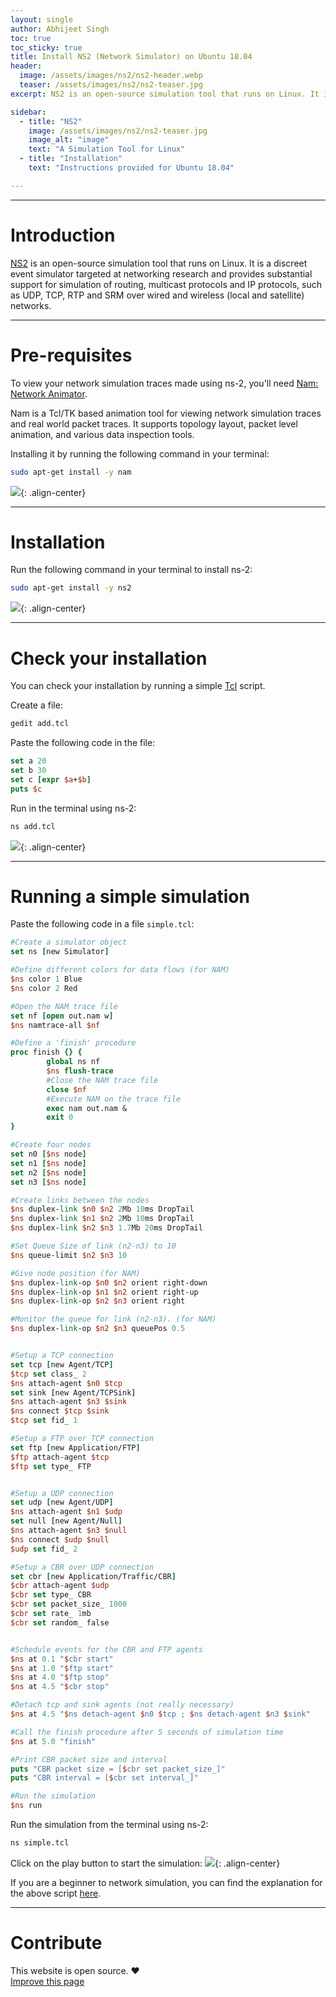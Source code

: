```yaml
---
layout: single
author: Abhijeet Singh
toc: true
toc_sticky: true
title: Install NS2 (Network Simulator) on Ubuntu 18.04
header:
  image: /assets/images/ns2/ns2-header.webp
  teaser: /assets/images/ns2/ns2-teaser.jpg
excerpt: NS2 is an open-source simulation tool that runs on Linux. It is a discreet event simulator targeted at networking research.

sidebar:
  - title: "NS2"
    image: /assets/images/ns2/ns2-teaser.jpg
    image_alt: "image"
    text: "A Simulation Tool for Linux"
  - title: "Installation"
    text: "Instructions provided for Ubuntu 18.04"

---
```

<!-- Add post written in markdown below -->

---

# Introduction

[NS2](http://nsnam.sourceforge.net/wiki/index.php/User_Information) is an open-source simulation tool that runs on Linux. It is a discreet event simulator targeted at networking research and provides substantial support for simulation of routing, multicast protocols and IP protocols, such as UDP, TCP, RTP and SRM over wired and wireless (local and satellite) networks.

---

# Pre-requisites

To view your network simulation traces made using ns-2, you'll need [Nam: Network Animator](https://www.isi.edu/nsnam/nam/).

Nam is a Tcl/TK based animation tool for viewing network simulation traces and real world packet traces. It supports topology layout, packet level animation, and various data inspection tools.

Installing it by running the following command in your terminal:
```sh
sudo apt-get install -y nam
```
![](/assets/images/ns2/ss2.png){: .align-center}

---

# Installation

Run the following command in your terminal to install ns-2:
```sh
sudo apt-get install -y ns2
```
![](/assets/images/ns2/ss1.png){: .align-center}

---

# Check your installation

You can check your installation by running a simple [Tcl](https://www.tcl.tk/about/language.html) script.

Create a file:
```sh
gedit add.tcl
```
Paste the following code in the file:
```tcl
set a 20
set b 30
set c [expr $a+$b]
puts $c
```
Run in the terminal using ns-2:
```sh
ns add.tcl
```
![](/assets/images/ns2/ss3.png){: .align-center}

---

# Running a simple simulation

Paste the following code in a file `simple.tcl`:
```tcl
#Create a simulator object
set ns [new Simulator]

#Define different colors for data flows (for NAM)
$ns color 1 Blue
$ns color 2 Red

#Open the NAM trace file
set nf [open out.nam w]
$ns namtrace-all $nf

#Define a 'finish' procedure
proc finish {} {
        global ns nf
        $ns flush-trace
        #Close the NAM trace file
        close $nf
        #Execute NAM on the trace file
        exec nam out.nam &
        exit 0
}

#Create four nodes
set n0 [$ns node]
set n1 [$ns node]
set n2 [$ns node]
set n3 [$ns node]

#Create links between the nodes
$ns duplex-link $n0 $n2 2Mb 10ms DropTail
$ns duplex-link $n1 $n2 2Mb 10ms DropTail
$ns duplex-link $n2 $n3 1.7Mb 20ms DropTail

#Set Queue Size of link (n2-n3) to 10
$ns queue-limit $n2 $n3 10

#Give node position (for NAM)
$ns duplex-link-op $n0 $n2 orient right-down
$ns duplex-link-op $n1 $n2 orient right-up
$ns duplex-link-op $n2 $n3 orient right

#Monitor the queue for link (n2-n3). (for NAM)
$ns duplex-link-op $n2 $n3 queuePos 0.5


#Setup a TCP connection
set tcp [new Agent/TCP]
$tcp set class_ 2
$ns attach-agent $n0 $tcp
set sink [new Agent/TCPSink]
$ns attach-agent $n3 $sink
$ns connect $tcp $sink
$tcp set fid_ 1

#Setup a FTP over TCP connection
set ftp [new Application/FTP]
$ftp attach-agent $tcp
$ftp set type_ FTP


#Setup a UDP connection
set udp [new Agent/UDP]
$ns attach-agent $n1 $udp
set null [new Agent/Null]
$ns attach-agent $n3 $null
$ns connect $udp $null
$udp set fid_ 2

#Setup a CBR over UDP connection
set cbr [new Application/Traffic/CBR]
$cbr attach-agent $udp
$cbr set type_ CBR
$cbr set packet_size_ 1000
$cbr set rate_ 1mb
$cbr set random_ false


#Schedule events for the CBR and FTP agents
$ns at 0.1 "$cbr start"
$ns at 1.0 "$ftp start"
$ns at 4.0 "$ftp stop"
$ns at 4.5 "$cbr stop"

#Detach tcp and sink agents (not really necessary)
$ns at 4.5 "$ns detach-agent $n0 $tcp ; $ns detach-agent $n3 $sink"

#Call the finish procedure after 5 seconds of simulation time
$ns at 5.0 "finish"

#Print CBR packet size and interval
puts "CBR packet size = [$cbr set packet_size_]"
puts "CBR interval = [$cbr set interval_]"

#Run the simulation
$ns run
```
Run the simulation from the terminal using ns-2:
```sh
ns simple.tcl
```
Click on the play button to start the simulation:
![](/assets/images/ns2/ss4.png){: .align-center}

If you are a beginner to network simulation, you can find the explanation for the above script [here](http://nile.wpi.edu/NS/simple_ns.html).

---

# Contribute

This website is open source. :hearts:  
[Improve this page](https://github.com/cseas/cseas.github.io/blob/master/_posts/2018-11-11-ns2.md)